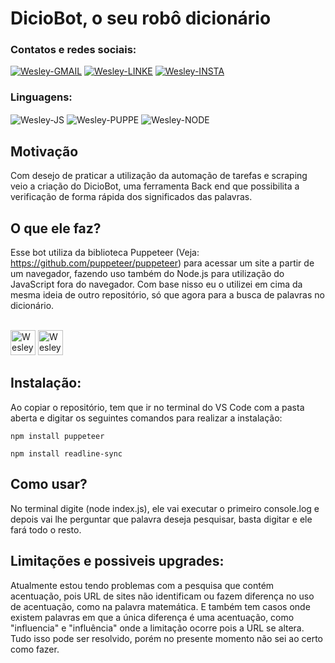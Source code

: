# DicioBot, o seu robô dicionário

### Contatos e redes sociais:
<div style="display: inline_block">
  <a href="mailto:wesleyara.contato@gmail.com"><img alt="Wesley-GMAIL" src="https://img.shields.io/badge/Gmail-D14836?style=for-the-badge&logo=gmail&logoColor=white"></a>
  <a href="https://www.linkedin.com/in/wesley-gomes-de-araújo-534a66221/"><img alt="Wesley-LINKE" src="https://img.shields.io/badge/LinkedIn-0077B5?style=for-the-badge&logo=linkedin&logoColor=white"></a>
  <a href="https://www.instagram.com/wesleyaraujo_w/"><img alt="Wesley-INSTA" src="https://img.shields.io/badge/Instagram-E4405F?style=for-the-badge&logo=instagram&logoColor=white"></a> 
</div>

### Linguagens:
<div style="display: inline_block;">
  <img align="center" alt="Wesley-JS" src="https://img.shields.io/badge/JavaScript-323330?style=for-the-badge&logo=javascript&logoColor=F7DF1E">
  <img align="center" alt="Wesley-PUPPE" src="https://img.shields.io/badge/Puppeteer-40B5A4?style=for-the-badge&logo=Puppeteer&logoColor=white">
  <img align="center" alt="Wesley-NODE" src="https://img.shields.io/badge/Node.js-339933?style=for-the-badge&logo=nodedotjs&logoColor=white">
</div>

## Motivação
Com desejo de praticar a utilização da automação de tarefas e scraping veio a criação do DicioBot, uma ferramenta Back end que possibilita a verificação de forma rápida dos significados das palavras.

## O que ele faz?
Esse bot utiliza da biblioteca Puppeteer (Veja: https://github.com/puppeteer/puppeteer) para acessar um site a partir de um navegador, fazendo uso também do Node.js para utilização do JavaScript fora do navegador. Com base nisso eu o utilizei em cima da mesma ideia de outro repositório, só que agora para a busca de palavras no dicionário.
<div style="display: inline_block"><br>
<img width="40" heigth="30" alt="Wesley_JS" src="https://cdn.jsdelivr.net/gh/devicons/devicon/icons/javascript/javascript-original.svg" /> 

<img width="40" heigth="30" alt="Wesley_NODE" src="https://cdn.jsdelivr.net/gh/devicons/devicon/icons/nodejs/nodejs-original.svg" />
<div>

## Instalação:
Ao copiar o repositório, tem que ir no terminal do VS Code com a pasta aberta e digitar os seguintes comandos para realizar a instalação:

`npm install puppeteer`

`npm install readline-sync`

## Como usar?
No terminal digite (node index.js), ele vai executar o primeiro console.log e depois vai lhe perguntar que palavra deseja pesquisar, basta digitar e ele fará todo o resto.

## Limitações e possiveis upgrades:
Atualmente estou tendo problemas com a pesquisa que contém acentuação, pois URL de sites não identificam ou fazem diferença no uso de acentuação, como na palavra matemática. E também tem casos onde existem palavras em que a única diferença é uma acentuação, como "influencia" e "influência" onde a limitação ocorre pois a URL se altera. Tudo isso pode ser resolvido, porém no presente momento não sei ao certo como fazer.
